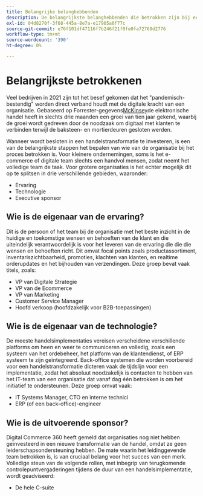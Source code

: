 ```yaml
---
title: Belangrijke belanghebbenden
description: De belangrijkste belanghebbenden die betrokken zijn bij een Adobe Commerce-implementatie en die verschillende aspecten van het project hebben, beoordelen.
exl-id: 04d8270f-3f68-445a-8e7a-e17905a6f77c
source-git-commit: e76f101df47116f7b246f21f0fe0fa72769d2776
workflow-type: tm+mt
source-wordcount: '390'
ht-degree: 0%

---
```


# Belangrijkste betrokkenen

Veel bedrijven in 2021 zijn tot het besef gekomen dat het &quot;pandemisch-bestendig&quot; worden direct verband houdt met de digitale kracht van een organisatie. Gebaseerd op Forrester-gegevens[McKinsey](https://www.mckinsey.com/business-functions/strategy-and-corporate-finance/our-insights/five-fifty-the-quickening)de elektronische handel heeft in slechts drie maanden een groei van tien jaar gekend, waarbij de groei wordt gedreven door de noodzaak om digitaal met klanten te verbinden terwijl de baksteen- en mortierdeuren gesloten werden.

Wanneer wordt besloten in een handelstransformatie te investeren, is een van de belangrijkste stappen het bepalen van wie van de organisatie bij het proces betrokken is. Voor kleinere ondernemingen, soms is het e-commerce of digitale team slechts een handvol mensen, zodat neemt het volledige team de taak. Voor grotere organisaties is het echter mogelijk dit op te splitsen in drie verschillende gebieden, waaronder:

- Ervaring
- Technologie
- Executive sponsor

## Wie is de eigenaar van de ervaring?

Dit is de persoon of het team bij de organisatie met het beste inzicht in de huidige en toekomstige wensen en behoeften van de klant en die uiteindelijk verantwoordelijk is voor het leveren van de ervaring die die die wensen en behoeften richt. Dit omvat focal points zoals productassortiment, inventariszichtbaarheid, promoties, klachten van klanten, en realtime orderupdates en het bijhouden van verzendingen. Deze groep bevat vaak titels, zoals:

- VP van Digitale Strategie
- VP van de Ecommerce
- VP van Marketing
- Customer Service Manager
- Hoofd verkoop (hoofdzakelijk voor B2B-toepassingen)

## Wie is de eigenaar van de technologie?

De meeste handelsimplementaties vereisen verscheidene verschillende platforms om heen en weer te communiceren en volledig, zoals een systeem van het ordebeheer, het platform van de klantendienst, of ERP systeem te zijn geïntegreerd. Back-office systemen die worden voorbereid voor een handelstransformatie dicteren vaak de tijdslijn voor een implementatie, zodat het absoluut noodzakelijk is contacten te hebben van het IT-team van een organisatie dat vanaf dag één betrokken is om het initiatief te ondersteunen. Deze groep omvat vaak:

- IT Systems Manager, CTO en interne technici
- ERP (of een back-office)-engineer

## Wie is de uitvoerende sponsor?

Digital Commerce 360 heeft gemeld dat organisaties nog niet hebben geïnvesteerd in een nieuwe transformatie van de handel, omdat ze geen leiderschapsondersteuning hebben. De mate waarin het leidinggevende team betrokken is, is van cruciaal belang voor het succes van een merk. Volledige steun van de volgende rollen, met inbegrip van terugkomende controlepuntvergaderingen tijdens de duur van een handelsimplementatie, wordt geadviseerd:

- De hele C-suite
